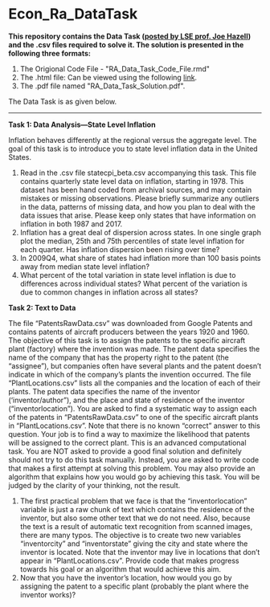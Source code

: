 # Econ_Ra_DataTask

**This repository contains the Data Task ([posted by LSE prof. Joe Hazell](https://twitter.com/jadhazell/status/1635962875121479680?s=46&t=QVcBmjsnkEceBS-DIc5S7A)) and the .csv files required to solve it. The solution is presented in the following three formats:**
1. The Origional Code File - "RA_Data_Task_Code_File.rmd"
2. The .html file: Can be viewed using the following [link](https://sprmnth.github.io/Econ_Ra_DataTask/RA_Data_Task.html).
3. The .pdf file named "RA_Data_Task_Solution.pdf".


The Data Task is as given below. 
__________________________________

**Task 1: Data Analysis—State Level Inflation**

Inflation behaves differently at the regional versus the aggregate level. The goal of this task is to introduce you to state level inflation data in the United States.

1. Read in the .csv file statecpi_beta.csv accompanying this task. This file contains quarterly state level data on inflation, starting in 1978. This dataset has been hand coded from archival sources, and may contain mistakes or missing observations. Please briefly summarize any outliers in the data, patterns of missing data, and how you plan to deal with the data issues that arise. Please keep only states that have information on inflation in both 1987 and 2017.
2. Inflation has a great deal of dispersion across states. In one single graph plot the median, 25th and 75th percentiles of state level inflation for each quarter. Has inflation dispersion been rising over time?
3. In 2009Q4, what share of states had inflation more than 100 basis points away from median state level inflation?
4. What percent of the total variation in state level inflation is due to differences across individual states? What percent of the variation is due to common changes in inflation across all states?

**Task 2: Text to Data**

The file “PatentsRawData.csv” was downloaded from Google Patents and contains patents of aircraft producers between the years 1920 and 1960. The objective of this task is to assign the patents to the specific aircraft plant (factory) where the invention was made. The patent data specifies the name of the company that has the property right to the patent (the “assignee”), but companies often have several plants and the patent doesn’t indicate in which of the company’s plants the invention occurred. The file “PlantLocations.csv” lists all the companies and the location of each of their plants. The patent data specifies the name of the inventor (‘inventor/author”), and the place and state of residence of the inventor (“inventorlocation”). You are asked to find a systematic way to assign each of the patents in “PatentsRawData.csv” to one of the specific aircraft plants in “PlantLocations.csv”. Note that there is no known “correct” answer to this question. Your job is to find a way to maximize the likelihood that patents will be assigned to the correct plant. This is an advanced computational task. You are NOT asked to provide a good final solution and definitely should not try to do this task manually. Instead, you are asked to write code that makes a first attempt at solving this problem. You may also provide an algorithm that explains how you would go by achieving this task. You will be judged by the clarity of your thinking, not the result.

1. The first practical problem that we face is that the “inventorlocation” variable is just a raw chunk of text which contains the residence of the inventor, but also some other text that we do not need. Also, because the text is a result of automatic text recognition from scanned images, there are many typos. The objective is to create two new variables “inventorcity” and “inventorstate” giving the city and state where the inventor is located. Note that the inventor may live in locations that don’t appear in “PlantLocations.csv”. Provide code that makes progress towards
his goal or an algorithm that would achieve this aim.
2. Now that you have the inventor’s location, how would you go by assigning the patent to a specific plant (probably the plant where the inventor works)?
